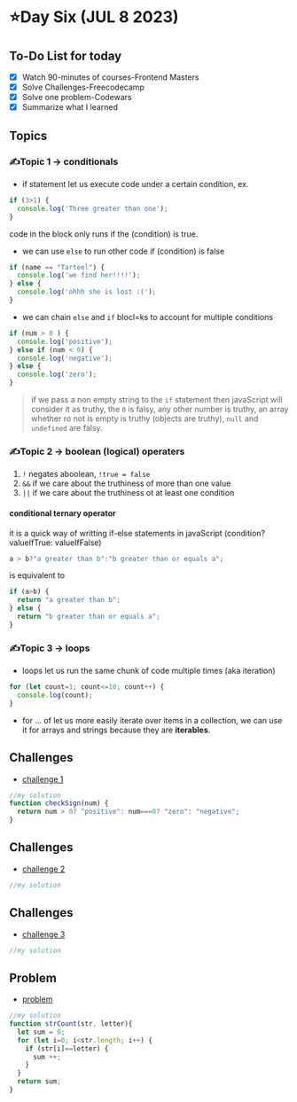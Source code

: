 # ⭐️Day Six (JUL 8 2023)

## To-Do List for today
- [x] Watch 90-minutes of courses-Frontend Masters
- [x] Solve Challenges-Freecodecamp
- [x] Solve one problem-Codewars
- [x] Summarize what I learned

## Topics
### ✍️Topic 1 -> conditionals
- if statement let us execute code under a certain condition, ex.
```javascript
if (3>1) {
  console.log('Three greater than one');
}
```
code in the block only runs if the (condition) is true.
- we can use `else` to run other code if (condition) is false
```javascript
if (name == "Tarteel") {
  console.log('we find her!!!!');
} else {
  console.log('ohhh she is lost :(');
}
```
- we can chain `else` and `if` blocl=ks to account for multiple conditions
```javascript
if (num > 0 ) {
  console.log('positive');
} else if (num < 0) {
  console.log('negative');
} else {
  console.log('zero');
}
```
> if we pass a non empty string to the `if` statement then javaScript will consider it as truthy, the `0` is falsy, any other number is truthy, an array whether ro not is empty is truthy (objects are truthy), `null` and `undefined` are falsy.

### ✍️Topic 2 -> boolean (logical) operaters
1. `!` negates aboolean, `!true = false`
2. `&&` if we care about the truthiness of more than one value
3. `||` if we care about the truthiness ot at least one condition

#### conditional ternary operator 
it is a quick way of writting if-else statements in javaScript (condition? valueIfTrue: valueIfFalse)
```javascript
a > b?"a greater than b":"b greater than or equals a";
```
is equivalent to 
```javascript
if (a>b) {
  return "a greater than b";
} else {
  return "b greater than or equals a";
}
```

### ✍️Topic 3 -> loops
- loops let us run the same chunk of code multiple times (aka iteration)
```javascript
for (let count=1; count<=10; count++) {
  console.log(count);
}
```
- for ... of let us more easily iterate over items in a collection, we can use it for arrays and strings because they are **iterables**.


## Challenges
- [challenge 1](https://www.freecodecamp.org/learn/javascript-algorithms-and-data-structures/basic-javascript/use-multiple-conditional-ternary-operators)
```javascript
//my solution
function checkSign(num) {
  return num > 0? "positive": num===0? "zero": "negative";
}
```

## Challenges
- [challenge 2](https://www.freecodecamp.org/learn/javascript-algorithms-and-data-structures/functional-programming/use-the-map-method-to-extract-data-from-an-array)
```javascript
//my solution

```

## Challenges
- [challenge 3](https://www.freecodecamp.org/learn/javascript-algorithms-and-data-structures/functional-programming/use-the-filter-method-to-extract-data-from-an-array)
```javascript
//my solution

```
## Problem
- [problem](https://www.codewars.com/kata/5865918c6b569962950002a1/train/javascript)
```javascript
//my solution
function strCount(str, letter){  
  let sum = 0;
  for (let i=0; i<str.length; i++) {
    if (str[i]==letter) {
      sum ++;
    }
  }
  return sum;
}
```




